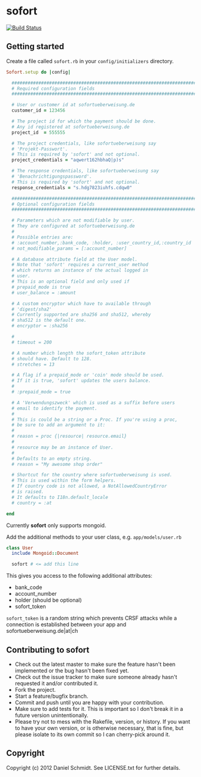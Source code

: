 # sofort

[![Build Status](https://travis-ci.org/dsci/sofort.png?branch=master)](https://travis-ci.org/dsci/sofort)

## Getting started

Create a file called <code>sofort.rb</code> in your <code>config/initializers</code> directory.

```ruby
Sofort.setup do |config|

  #############################################################################
  # Required configuration fields                                             #
  #############################################################################

  # User or customer id at sofortueberweisung.de
  customer_id = 123456

  # The project id for which the payment should be done.
  # Any id registered at sofortueberweisung.de
  project_id  = 555555

  # The project credentials, like sofortueberweisung say
  # 'Projekt-Passwort'.
  # This is required by 'sofort' and not optional.
  project_credentials = "aqwert162hbhaQ|p)s"

  # The response credentials, like sofortueberweisung say
  # 'Benachrichtigungspassword'.
  # This is required by 'sofort' and not optional.
  response_credentials = "s.hdg7823iuhfs.cdqw0"

  #############################################################################
  # Optional configuration fields                                             #
  #############################################################################

  # Parameters which are not modifiable by user.
  # They are configured at sofortueberweisung.de
  #
  # Possible entries are:
  # :account_number,:bank_code, :holder, :user_country_id,:country_id
  # not_modifiable_params = [:account_number]

  # A database attribute field at the User model.
  # Note that 'sofort' requires a current_user method
  # which returns an instance of the actual logged in
  # user.
  # This is an optional field and only used if
  # prepaid_mode is true
  # user_balance = :amount

  # A custom encryptor which have to available through
  # 'digest/sha2'
  # Currently supported are sha256 and sha512, whereby
  # sha512 is the default one.
  # encryptor = :sha256

  #
  # timeout = 200

  # A number which length the sofort_token attribute
  # should have. Default to 128.
  # stretches = 13

  # A flag if a prepaid_mode or 'coin' mode should be used.
  # If it is true, 'sofort' updates the users balance.
  #
  # :prepaid_mode = true

  # A 'Verwendungszweck' which is used as a suffix before users
  # email to identify the payment.
  #
  # This is could be a string or a Proc. If you're using a proc,
  # be sure to add an argument to it:
  #
  # reason = proc {|resource| resource.email}
  #
  # resource may be an instance of User.
  #
  # Defaults to an empty string.
  # reason = "My awesome shop order"

  # Shortcut for the country where sofortueberweisung is used.
  # This is used within the form helpers.
  # If country code is not allowed, a NotAllowedCountryError
  # is raised.
  # It defaults to I18n.default_locale
  # country = :at

end
```

Currently **sofort** only supports mongoid.

Add the additional methods to your user class, e.g. <code>app/models/user.rb</code>

```ruby
class User
  include Mongoid::Document

  sofort # <= add this line

```

This gives you access to the following additional attributes:

* bank_code
* account_number
* holder (should be optional)
* sofort_token

<code>sofort_token</code> is a random string which prevents CRSF attacks while
a connection is established between your app and sofortueberweisung.de|at|ch

## Contributing to sofort

* Check out the latest master to make sure the feature hasn't been implemented or the bug hasn't been fixed yet.
* Check out the issue tracker to make sure someone already hasn't requested it and/or contributed it.
* Fork the project.
* Start a feature/bugfix branch.
* Commit and push until you are happy with your contribution.
* Make sure to add tests for it. This is important so I don't break it in a future version unintentionally.
* Please try not to mess with the Rakefile, version, or history. If you want to have your own version, or is otherwise necessary, that is fine, but please isolate to its own commit so I can cherry-pick around it.

## Copyright

Copyright (c) 2012 Daniel Schmidt. See LICENSE.txt for
further details.

